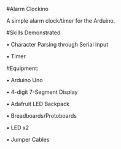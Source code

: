 #Alarm Clockino

A simple alarm clock/timer for the Arduino.

#Skills Demonstrated

• Character Parsing through Serial Input

• Timer


#Equipment:

• Arduino Uno

• 4-digit 7-Segment Display

• Adafruit LED Backpack

• Breadboards/Protoboards

• LED x2

• Jumper Cables

